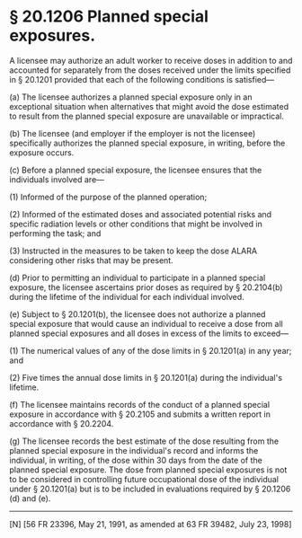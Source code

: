 # § 20.1206   Planned special exposures.

A licensee may authorize an adult worker to receive doses in addition to and accounted for separately from the doses received under the limits specified in § 20.1201 provided that each of the following conditions is satisfied—


(a) The licensee authorizes a planned special exposure only in an exceptional situation when alternatives that might avoid the dose estimated to result from the planned special exposure are unavailable or impractical. 


(b) The licensee (and employer if the employer is not the licensee) specifically authorizes the planned special exposure, in writing, before the exposure occurs.


(c) Before a planned special exposure, the licensee ensures that the individuals involved are—


(1) Informed of the purpose of the planned operation;


(2) Informed of the estimated doses and associated potential risks and specific radiation levels or other conditions that might be involved in performing the task; and


(3) Instructed in the measures to be taken to keep the dose ALARA considering other risks that may be present.


(d) Prior to permitting an individual to participate in a planned special exposure, the licensee ascertains prior doses as required by § 20.2104(b) during the lifetime of the individual for each individual involved.


(e) Subject to § 20.1201(b), the licensee does not authorize a planned special exposure that would cause an individual to receive a dose from all planned special exposures and all doses in excess of the limits to exceed—


(1) The numerical values of any of the dose limits in § 20.1201(a) in any year; and


(2) Five times the annual dose limits in § 20.1201(a) during the individual's lifetime.


(f) The licensee maintains records of the conduct of a planned special exposure in accordance with § 20.2105 and submits a written report in accordance with § 20.2204.


(g) The licensee records the best estimate of the dose resulting from the planned special exposure in the individual's record and informs the individual, in writing, of the dose within 30 days from the date of the planned special exposure. The dose from planned special exposures is not to be considered in controlling future occupational dose of the individual under § 20.1201(a) but is to be included in evaluations required by § 20.1206 (d) and (e).



---

[N] [56 FR 23396, May 21, 1991, as amended at 63 FR 39482, July 23, 1998]




